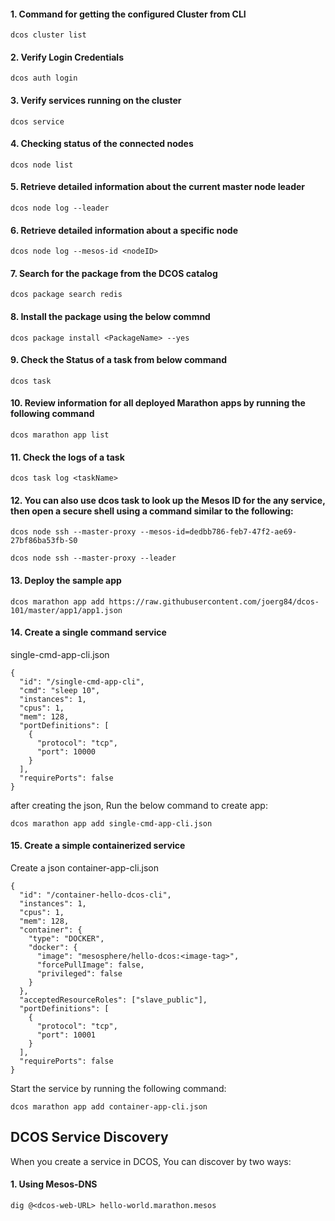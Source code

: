 #### 1. Command for getting the configured Cluster from CLI

```
dcos cluster list
```

#### 2. Verify Login Credentials
```
dcos auth login
```

#### 3. Verify services running on the cluster
```
dcos service
```

#### 4. Checking status of the connected nodes
```
dcos node list
```

#### 5. Retrieve detailed information about the current master node leader
```
dcos node log --leader
```
#### 6. Retrieve detailed information about a specific node
```
dcos node log --mesos-id <nodeID>
```

#### 7. Search for the package from the DCOS catalog
```
dcos package search redis
```
#### 8. Install the package using the below commnd
```
dcos package install <PackageName> --yes 
```
#### 9. Check the Status of a task from below command
```
dcos task
```
#### 10. Review information for all deployed Marathon apps by running the following command
```
dcos marathon app list
```
#### 11. Check the logs of a task
```
dcos task log <taskName>
```
#### 12. You can also use dcos task to look up the Mesos ID for the any service, then open a secure shell using a command similar to the following:
```
dcos node ssh --master-proxy --mesos-id=dedbb786-feb7-47f2-ae69-27bf86ba53fb-S0
```
```
dcos node ssh --master-proxy --leader
```

#### 13. Deploy the sample app
```
dcos marathon app add https://raw.githubusercontent.com/joerg84/dcos-101/master/app1/app1.json
```
#### 14. Create a single command service

single-cmd-app-cli.json
```
{
  "id": "/single-cmd-app-cli",
  "cmd": "sleep 10",
  "instances": 1,
  "cpus": 1,
  "mem": 128,
  "portDefinitions": [
    {
      "protocol": "tcp",
      "port": 10000
    }
  ],
  "requirePorts": false
}
```

after creating the json, Run the below command to create app:
```
dcos marathon app add single-cmd-app-cli.json
```

#### 15. Create a simple containerized service
Create a json container-app-cli.json

```
{
  "id": "/container-hello-dcos-cli",
  "instances": 1,
  "cpus": 1,
  "mem": 128,
  "container": {
    "type": "DOCKER",
    "docker": {
      "image": "mesosphere/hello-dcos:<image-tag>",
      "forcePullImage": false,
      "privileged": false
    }
  },
  "acceptedResourceRoles": ["slave_public"],
  "portDefinitions": [
    {
      "protocol": "tcp",
      "port": 10001
    }
  ],
  "requirePorts": false
}

```

Start the service by running the following command:

```
dcos marathon app add container-app-cli.json

```

## DCOS Service Discovery
When you create a service in DCOS, You can discover by two ways:

#### 1. Using Mesos-DNS
```
dig @<dcos-web-URL> hello-world.marathon.mesos
```
